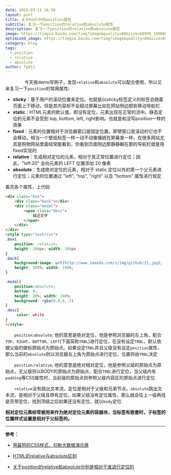 ```yaml
---
date: 2020-03-11 16:50
layout: post
title: 关于html中的position属性
subtitle: 复习一下position的relative和absolute属性
description: 复习一下position的relative和absolute属性
image: https://timgsa.baidu.com/timg?image&quality=80&size=b9999_10000&sec=1578046469146&di=24b211897ae2ce4b99f4c04c8cbfaced&imgtype=0&src=http%3A%2F%2Fattimg.dospy.com%2Fimg%2Fday_110923%2F20110923_0dd4df9e10e0aabdb8aaoGPSl0x9i9p6.jpg
optimized_image: https://timgsa.baidu.com/timg?image&quality=80&size=b9999_10000&sec=1583929931789&di=7a0481b19261eaed1db03c155fe579bc&imgtype=0&src=http%3A%2F%2Fn.sinaimg.cn%2Fsinacn13%2F429%2Fw640h589%2F20180611%2F53ab-hcufqif9221154.jpg
category: blog
tags:
  - position
  - relative
  - absolute
author: fg411
---
```


　　
　　今天按demo写例子，发现`relative`和`absolute`可以配合使用，所以又来复习一下`position`的常用属性:

 - **sticky**：基于用户的滚动位置来定位。也就是以sticky标签定义的标签会随着页面上下移动，但是其内容却不会超过屏幕比如在网站侧边那些移动导航栏
 - **static**：HTML元素的默认值，即没有定位，元素出现在正常的流中。静态定位的元素不会受到 top, bottom, left, right影响。也就是和没写position一样的效果
 - **fixed**：元素的位置相对于浏览器窗口是固定位置。即使窗口是滚动的它也不会移动，相当一个壁纸标签一样一动不动像镶嵌在屏幕里一样，在很多网站尤其是购物网站里面经常能看到，你看到页面侧边那静静躺在那的导航栏就是用fixed实现的
 - **relative**：生成相对定位的元素，相对于其正常位置进行定位；因此，"left:20" 会向元素的 LEFT 位置添加 20 像素
 - **absolute**：生成绝对定位的元素，相对于 static 定位以外的第一个父元素进行定位；元素的位置通过 "left", "top", "right" 以及 "bottom" 属性进行规定

看完各个属性，上代码
```html
<div class="box">
	<div class="back"></div>
	<div class="modal">
		<span class="desc">
			描述文字
		</span>
	</div>
</div>
<style type="text/css">
.box{
	position: relative;
	height: 200px; width: 300px
}
.back{
	background-image: url(http://www.imaoda.com/s/img/github/21.jpg);
	height: 100%; width: 100%;
}

.modal{
	position:absolute;
	bottom: 0;
	height: 20%; width: 100%;
	background: rgba(0,0,0,.5)
}
.desc{
	 color: white
}
</style>
```

　　`position`:`absolute`; 他的意思是绝对定位，他是参照浏览器的左上角，配合`TOP`、`RIGHT`、`BOTTOM`、`LEFT`(下面简称`TRBL`)进行定位，在没有设定`TRBL`，默认依据父级的做标原始点为原始点。如果设定`TRBL`并且父级没有设定`position`属性，那么当前的`absolute`则以浏览器左上角为原始点进行定位，位置将由`TRBL`决定

　　`position`:`relative`;  他的意思是绝对相对定位，他是参照父级的原始点为原始点，无父级则以BODY的原始点为原始点，配合`TRBL`进行定位，当父级内有`padding`等CSS属性时，当前级的原始点则参照父级内容区的原始点进行定位

　　`relative`没有跳出文本流，定位是相对于父级和兄弟节点。`absolute`跳出文本流，是相对于父级且带有定位，如果父级没有定位属性，那么就会往上一级再找是否带定位，找到顶级之后如果还没有定位，就以`body`定位

**相对定位元素经常被用来作为绝对定位元素的容器块，当标签有嵌套时，子标签的位置样式设置是相对于父标签的。**

------

**参考：**

 - [用最短的CSS样式，勾勒大数据演示屏](https://juejin.im/post/5b1e2b50f265da6e5546c15d)

 - [HTML的relative与absolute区别](https://blog.csdn.net/Toomeout/article/details/81220756)

 - [关于position的relative和absolute分别是相对于谁进行定位的](https://www.cnblogs.com/SimpleGIS/p/11233086.html)
